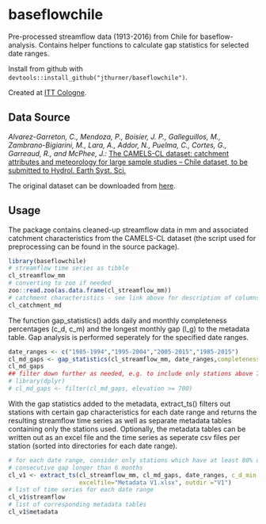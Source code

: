 
<!-- README.md is generated from README.Rmd. Please edit that file -->

# baseflowchile

Pre-processed streamflow data (1913-2016) from Chile for
baseflow-analysis. Contains helper functions to calculate gap statistics
for selected date ranges.

Install from github with
`devtools::install_github("jthurner/baseflowchile")`.

Created at [ITT Cologne](http://www.tt.th-koeln.de/).

## Data Source

*Alvarez-Garreton, C., Mendoza, P., Boisier, J. P., Galleguillos, M.,
Zambrano-Bigiarini, M., Lara, A., Addor, N., Puelma, C., Cortes, G.,
Garreaud, R., and McPhee, J.:* [The CAMELS-CL dataset: catchment
attributes and meteorology for large sample studies – Chile dataset, to
be submitted to Hydrol. Earth Syst.
Sci.](https://doi.org/10.5194/hess-2018-23)

The original dataset can be downloaded from
[here](http://www.cr2.cl/recursos-y-publicaciones/bases-de-datos/datos-informacion-integrada-por-cuencas/).

## Usage

The package contains cleaned-up streamflow data in mm and associated
catchment characteristics from the CAMELS-CL dataset (the script used
for preprocessing can be found in the source package).

``` r
library(baseflowchile)
# streamflow time series as tibble
cl_streamflow_mm
# converting to zoo if needed
zoo::read.zoo(as.data.frame(cl_streamflow_mm))
# catchment characteristics - see link above for description of columns
cl_catchment_md
```

The function gap\_statistics() adds daily and monthly completeness
percentages (c\_d, c\_m) and the longest monthly gap (l\_g) to the
metadata table. Gap analysis is performed seperately for the specified
date ranges.

``` r
date_ranges <- c("1985-1994","1995-2004","2005-2015","1985-2015")
cl_md_gaps <- gap_statistics(cl_streamflow_mm, date_ranges,completeness_threshold=80)
cl_md_gaps
## filter down further as needed, e.g. to include only stations above 700m:
# library(dplyr)
# cl_md_gaps <- filter(cl_md_gaps, elevation >= 700)
```

With the gap statistics added to the metadata, extract\_ts() filters out
stations with certain gap characteristics for each date range and
returns the resulting streamflow time series as well as separate
metadata tables containing only the stations used. Optionally, the
metadata tables can be written out as an excel file and the time series
as seperate csv files per station (sorted into directories for each date
range).

``` r
# for each date range, consider only stations which have at least 80% of data (daily + monthly) and no 
# consecutive gap longer than 6 months
cl_v1 <- extract_ts(cl_streamflow_mm, cl_md_gaps, date_ranges, c_d_min = 80, c_m_min = 80, lg_max = 6, 
                    excelfile="Metadata V1.xlsx", outdir ="V1")
# list of time series for each date range
cl_v1$streamflow
# list of corresponding metadata tables
cl_v1$metadata
```

